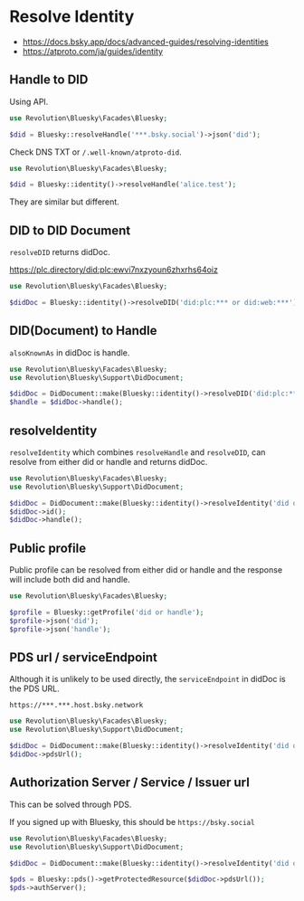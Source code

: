 Resolve Identity
====

- https://docs.bsky.app/docs/advanced-guides/resolving-identities
- https://atproto.com/ja/guides/identity

## Handle to DID

Using API.

```php
use Revolution\Bluesky\Facades\Bluesky;

$did = Bluesky::resolveHandle('***.bsky.social')->json('did');
```

Check DNS TXT or `/.well-known/atproto-did`.

```php
use Revolution\Bluesky\Facades\Bluesky;

$did = Bluesky::identity()->resolveHandle('alice.test');
```

They are similar but different.

## DID to DID Document

`resolveDID` returns didDoc.

https://plc.directory/did:plc:ewvi7nxzyoun6zhxrhs64oiz

```php
use Revolution\Bluesky\Facades\Bluesky;

$didDoc = Bluesky::identity()->resolveDID('did:plc:*** or did:web:***')->json();
```

## DID(Document) to Handle

`alsoKnownAs` in didDoc is handle.  

```php
use Revolution\Bluesky\Facades\Bluesky;
use Revolution\Bluesky\Support\DidDocument;

$didDoc = DidDocument::make(Bluesky::identity()->resolveDID('did:plc:*** or did:web:***')->json());
$handle = $didDoc->handle();
```

## resolveIdentity

`resolveIdentity` which combines `resolveHandle` and `resolveDID`, can resolve from either did or handle and returns didDoc.

```php
use Revolution\Bluesky\Facades\Bluesky;
use Revolution\Bluesky\Support\DidDocument;

$didDoc = DidDocument::make(Bluesky::identity()->resolveIdentity('did or handle')->json());
$didDoc->id();
$didDoc->handle();
```

## Public profile

Public profile can be resolved from either did or handle and the response will include both did and handle.

```php
use Revolution\Bluesky\Facades\Bluesky;

$profile = Bluesky::getProfile('did or handle');
$profile->json('did');
$profile->json('handle');
```

## PDS url / serviceEndpoint

Although it is unlikely to be used directly, the `serviceEndpoint` in didDoc is the PDS URL.

`https://***.***.host.bsky.network`

```php
use Revolution\Bluesky\Facades\Bluesky;
use Revolution\Bluesky\Support\DidDocument;

$didDoc = DidDocument::make(Bluesky::identity()->resolveIdentity('did or handle')->json());
$didDoc->pdsUrl();
```

## Authorization Server / Service / Issuer url

This can be solved through PDS.

If you signed up with Bluesky, this should be `https://bsky.social`

```php
use Revolution\Bluesky\Facades\Bluesky;
use Revolution\Bluesky\Support\DidDocument;

$didDoc = DidDocument::make(Bluesky::identity()->resolveIdentity('did or handle')->json());

$pds = Bluesky::pds()->getProtectedResource($didDoc->pdsUrl());
$pds->authServer();
```
